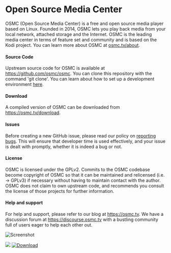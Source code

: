 # Open Source Media Center

OSMC (Open Source Media Center) is a free and open source media player based on Linux. Founded in 2014, OSMC lets you play back media from your local network, attached storage and the Internet. OSMC is the leading media center in terms of feature set and community and is based on the Kodi project. You can learn more about OSMC at <a href="http://osmc.tv/about">osmc.tv/about</a>. 

#### Source Code ####

Upstream source code for OSMC is available at https://github.com/osmc/osmc. You can clone this repository with the command 'git clone'. You can learn about how to set up a development environment <a href="https://osmc.tv/wiki/development/getting-involved-with-osmc-development/">here</a>.

#### Download ####

A compiled version of OSMC can be downloaded from <a href="https://osmc.tv/download">https://osmc.tv/download</a>. 

#### Issues ####

Before creating a new GitHub issue, please read our policy on <a href="https://osmc.tv/wiki/development/reporting-bugs/">reporting bugs</a>. This will ensure that developer time is used effectively, and your issue is dealt with promptly, whether it is indeed a bug or not. 

#### License ####

OSMC is licensed under the GPLv2. Commits to the OSMC codebase become copyright of OSMC so that it can be maintained and relicensed (i.e. -> GPLv3) if necessary without having to maintain contact with the author. OSMC does not claim to own upstream code, and recommends you consult the license of those projects for further information.

#### Help and support ####

For help and support, please refer to our blog at <a href="https://osmc.tv">https://osmc.tv</a>. We have a discussion forum at <a href="https://discourse.osmc.tv">https://discourse.osmc.tv</a> with a bustling community full of users eager to help each other out. 

![Screenshot](https://imgur.com/HE41dK9.png"Screenshot")

![](https://img.shields.io/badge/Contributie-Welkom-brightgreen.svg)
[![Download](https://img.shields.io/badge/downloads-OSMC-brightgreen.svg)](https://osmc.tv/download)
